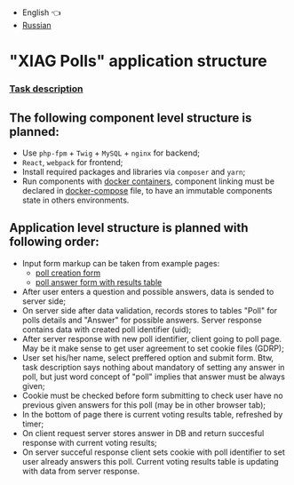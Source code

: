 * English :point_left:
* [Russian](CONDITIONS.ru.md)

# "XIAG Polls" application structure

### [Task description](https://test-task.xiag.ch/fullstack-developer.html)

## The following component level structure is planned:
* Use ``php-fpm`` + ``Twig`` + ``MySQL`` + ``nginx`` for backend;
* ``React``, ``webpack`` for frontend;
* Install required packages and libraries via ``composer`` and ``yarn``; 
* Run components with [docker containers](https://docs.docker.com/install/), component linking must be declared in [docker-compose](https://docs.docker.com/compose/install/) file, to have an immutable components state in others environments.

## Application level structure is planned with following order:
* Input form markup can be taken from example pages:
    * [poll creation form](https://test-task.xiag.ch/fullstack-developer__example1.html)
    * [poll answer form with results table](https://test-task.xiag.ch/fullstack-developer__example2.html)
* After user enters a question and possible answers, data is sended to server side;
* On server side after data validation, records stores to tables "Poll" for polls details and "Answer" for possible answers. Server response contains data with created poll identifier (uid);
* After server response with new poll identifier, client going to poll page. May be it make sense to get user agreement to set cookie files (GDRP);
* User set his/her name, select preffered option and submit form. Btw, task description says nothing about mandatory of setting any answer in poll, but just word concept of "poll" implies that answer must be always given;
* Cookie must be checked before form submitting to check user have no previous given answers for this poll (may be in other browser tab);
* In the bottom of page there is current voting results table, refreshed by timer;
* On client request server stores answer in DB and return succesful response with current voting results;
* On server succeful response client sets cookie with poll identifier to set user already answers this poll. Current voting results table is updating with data from server response.
